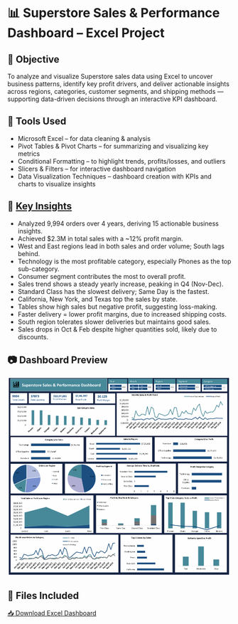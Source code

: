 # 📊 Superstore Sales & Performance Dashboard – Excel Project

## 📌 Objective
To analyze and visualize Superstore sales data using Excel to uncover business patterns, identify key profit drivers, and deliver actionable insights across regions, categories, customer segments, and shipping methods — supporting data-driven decisions through an interactive KPI dashboard.

## 🧰 Tools Used
- Microsoft Excel – for data cleaning & analysis
- Pivot Tables & Pivot Charts – for summarizing and visualizing key metrics
- Conditional Formatting – to highlight trends, profits/losses, and outliers
- Slicers & Filters – for interactive dashboard navigation
- Data Visualization Techniques – dashboard creation with KPIs and charts to visualize insights

## 📑 [Key Insights](./Analysis_Insights.pdf)
- Analyzed 9,994 orders over 4 years, deriving 15 actionable business insights.
- Achieved $2.3M in total sales with a ~12% profit margin.
- West and East regions lead in both sales and order volume; South lags behind.
- Technology is the most profitable category, especially Phones as the top sub-category.
- Consumer segment contributes the most to overall profit.
- Sales trend shows a steady yearly increase, peaking in Q4 (Nov-Dec).
- Standard Class has the slowest delivery; Same Day is the fastest.
- California, New York, and Texas top the sales by state.
- Tables show high sales but negative profit, suggesting loss-making.
- Faster delivery = lower profit margins, due to increased shipping costs.
- South region tolerates slower deliveries but maintains good sales.
- Sales drops in Oct & Feb despite higher quantities sold, likely due to discounts.

## 📷 Dashboard Preview

![Superstore Dashboard](Superstore_Dashboard_Sample-Picture.png)

## 📁 Files Included

[📥 Download Excel Dashboard](Superstore_Sales_Dashboard_Project.xlsx)


  

